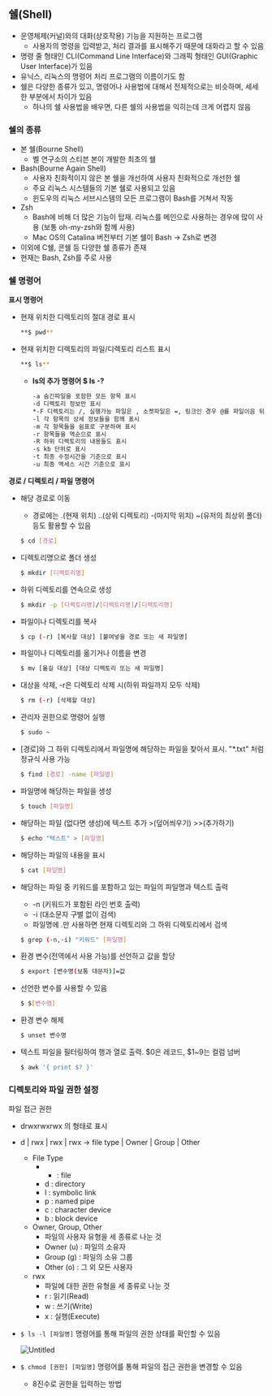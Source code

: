 ## 쉘(Shell)

- 운영체제(커널)와의 대화(상호작용) 기능을 지원하는 프로그램
    - 사용자의 명령을 입력받고, 처리 결과를 표시해주기 때문에 대화라고 할 수 있음
- 명령 줄 형태인 CLI(Command Line Interface)와 그래픽 형태인 GUI(Graphic User Interface)가 있음
- 유닉스, 리눅스의 명령어 처리 프로그램의 이름이기도 함
- 쉘은 다양한 종류가 있고, 명령어나 사용법에 대해서 전체적으로는 비슷하며, 세세한 부분에서 차이가 있음
    - 하나의 쉘 사용법을 배우면, 다른 쉘의 사용법을 익히는데 크게 어렵지 않음

### 쉘의 종류

- 본 쉘(Bourne Shell)
    - 벨 연구소의 스티븐 본이 개발한 최초의 쉘
- Bash(Bourne Again Shell)
    - 사용자 친화적이지 않은 본 쉘을 개선하여 사용자 친화적으로 개선한 쉘
    - 주요 리눅스 시스템들의 기본 쉘로 사용되고 있음
    - 윈도우의 리눅스 서브시스템의 모든 프로그램이 Bash를 거쳐서 작동
- Zsh
    - Bash에 비해 더 많은 기능이 탑재. 리눅스를 메인으로 사용하는 경우에 많이 사용 (보통 oh-my-zsh와 함께 사용)
    - Mac OS의 Catalina 버전부터 기본 쉘이 Bash → Zsh로 변경
- 이외에 C쉘, 콘쉘 등 다양한 쉘 종류가 존재
- 현재는 Bash, Zsh를 주로 사용

### 쉘 명령어

**표시 명령어**

- 현재 위치한 디렉토리의 절대 경로 표시
    
    ```bash
    **$ pwd**
    ```
    
- 현재 위치한 디렉토리의 파일/디렉토리 리스트 표시
    
    ```bash
    **$ ls** 
    ```
    
    - **ls의 추가 명령어 $ ls -?**
        
        ```bash
        -a 숨긴파일을 포함한 모든 항목 표시
        -d 디렉토리 정보만 표시
        *-F 디렉토리는 /, 실행가능 파일은 , 소켓파일은 =, 링크인 경우 @를 파일이음 뒤에 표시
        -l 각 항목의 상세 정보들을 함께 표시
        -m 각 항목들을 쉼표로 구분하여 표시
        -r 항목들을 역순으로 표시
        -R 하위 디렉토리의 내용들도 표시
        -s kb 단위로 표시
        -t 최종 수정시간을 기준으로 표시
        -u 최종 액세스 시간 기준으로 표시
        ```
        

**경로 / 디렉토리 / 파일 명령어**

- 해당 경로로 이동
    - 경로에는 .(현재 위치) ..(상위 디렉토리) -(마지막 위치) ~(유저의 최상위 폴더) 등도 활용할 수 있음
    
    ```bash
    $ cd [경로]
    ```
    
- 디렉토리명으로 폴더 생성
    
    ```bash
    $ mkdir [디렉토리명]
    ```
    
- 하위 디렉토리를 연속으로 생성
    
    ```bash
    $ mkdir -p [디렉토리명]/[디렉토리명]/[디렉토리명]
    ```
    
- 파일이나 디렉토리를 복사
    
    ```bash
    $ cp (-r) [복사할 대상] [붙여넣을 경로 또는 새 파일명] 
    ```
    
- 파일이나 디렉토리를 옮기거나 이름을 변경
    
    ```bash
    $ mv [옮길 대상] [대상 디렉토리 또는 새 파일명]
    ```
    
- 대상을 삭제, -r은 디렉토리 삭제 시(하위 파일까지 모두 삭제)
    
    ```bash
    $ rm (-r) [삭제할 대상]
    ```
    
- 관리자 권한으로 명령어 실행
    
    ```bash
    $ sudo ~
    ```
    
- [경로]와 그 하위 디렉토리에서 파일명에 해당하는 파일을 찾아서 표시. "*.txt" 처럼 정규식 사용 가능
    
    ```bash
    $ find [경로] -name [파일명]
    ```
    
- 파일명에 해당하는 파일을 생성
    
    ```bash
    $ touch [파일명]
    ```
    
- 해당하는 파일 (없다면 생성)에 텍스트 추가 >(덮어씌우기) >>(추가하기)
    
    ```bash
    $ echo "텍스트" > [파일명]
    ```
    
- 해당하는 파일의 내용을 표시
    
    ```bash
    $ cat [파일명]
    ```
    
- 해당하는 파일 중 키워드를 포함하고 있는 파일의 파일명과 텍스트 출력
    - -n (키워드가 포함된 라인 번호 출력)
    - -i (대소문자 구별 없이 검색)
    - 파일명에 .만 사용하면 현재 디렉토리와 그 하위 디렉토리에서 검색
    
    ```bash
    $ grep (-n,-i) "키워드" [파일명]
    ```
    
- 환경 변수(전역에서 사용 가능)를 선언하고 값을 할당
    
    ```bash
    $ export [변수명(보통 대문자)]=값
    ```
    
- 선언한 변수를 사용할 수 있음
    
    ```bash
    $ $[변수명]
    ```
    
- 환경 변수 해제
    
    ```bash
    $ unset 변수명
    ```
    
- 텍스트 파일을 필터링하여 행과 열로 출력. $0은 레코드, $1~9는 컬럼 넘버
    
    ```bash
    $ awk '{ print $? }'
    ```

### 디렉토리와 파일 권한 설정

파일 접근 권한

- drwxrwxrwx 의 형태로 표시
- d | rwx | rwx | rwx → file type | Owner | Group | Other
    - File Type
        - - : file
        - d : directory
        - l : symbolic link
        - p :  named pipe
        - c : character device
        - b : block device
    - Owner, Group, Other
        - 파일의 사용자 유형을 세 종류로 나눈 것
        - Owner (u) : 파일의 소유자
        - Group (g) : 파일의 소유 그룹
        - Other (o) : 그 외 모든 사용자
    - rwx
        - 파일에 대한 권한 유형을 세 종류로 나눈 것
        - r : 읽기(Read)
        - w : 쓰기(Write)
        - x : 실행(Execute)
- `$ ls -l [파일명]` 명령어를 통해 파일의 권한 상태를 확인할 수 있음
    
    ![Untitled](https://s3-us-west-2.amazonaws.com/secure.notion-static.com/d1511b55-0498-4779-94e0-900746dfacd9/Untitled.png)
    
- `$ chmod [권한] [파일명]` 명령어를 통해 파일의 접근 권한을 변경할 수 있음
    - 8진수로 권한을 입력하는 방법
